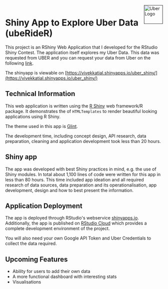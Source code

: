 <a href="">
    <img src="http://mediad.publicbroadcasting.net/p/sdpb/files/styles/medium/public/201607/uber.jpg" alt="Uber Logo" title="Uber" align="right" height="60" />
</a>

# Shiny App to Explore Uber Data (ubeRideR)

This project is an RShiny Web Application that I developed for the RStudio Shiny Contest. The application itself explores my Uber Data. This data was requested from UBER and you can request your data from Uber on the following [link](https://help.uber.com/riders/article/download-your-data?nodeId=2c86900d-8408-4bac-b92a-956d793acd11).

The shinyapp is viewable on [https://vivekkatial.shinyapps.io/uber_shiny/](https://vivekkatial.shinyapps.io/uber_shiny/)

## Technical Information

This web application is written using the [R Shiny](https://shiny.rstudio.com/) web framework/R package. It demonstrates the of `HTMLTemplates` to render beautiful looking applications using R Shiny.

The theme used in this app is [Glint](https://colorlib.com/wp/product/glint/). 

The development time, including concept design, API research, data preparation, cleaning and application development took less than 20 hours.

## Shiny app

 The app was developed with best Shiny practices in mind, e.g. the use of Shiny modules. In total about 1,100 lines of code were written for this app in less than 80 hours. This time included app ideation and all required research of data sources, data preparation and its operationalisation, app development, design and how to best present the information.

## Application Deployment

The app is deployed through RStudio's webservice [shinyapps.io](https://shinyapps.io/). Additionally, the app is published on [RStudio Cloud](https://rstudio.cloud/project/258634) which provides a complete development environment of the project.

You will also need your own Google API Token and Uber Credentials to collect the data required.

## Upcoming Features

- Ability for users to add their own data
- A more functional dashboard with interesting stats
- Visualisations
